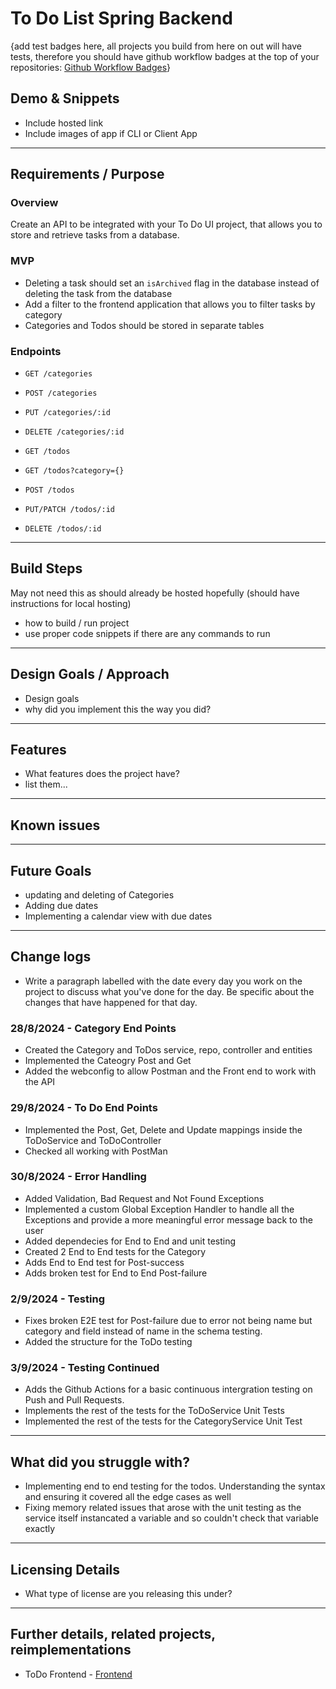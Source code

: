 # To Do List Spring Backend

{add test badges here, all projects you build from here on out will have tests, therefore you should have github workflow badges at the top of your repositories: [Github Workflow Badges](https://docs.github.com/en/actions/monitoring-and-troubleshooting-workflows/adding-a-workflow-status-badge)}

## Demo & Snippets

-   Include hosted link
-   Include images of app if CLI or Client App

---

## Requirements / Purpose

### Overview

Create an API to be integrated with your To Do UI project, that allows you to store and retrieve tasks from a database.

### MVP

- Deleting a task should set an `isArchived` flag in the database instead of deleting the task from the database
- Add a filter to the frontend application that allows you to filter tasks by category
- Categories and Todos should be stored in separate tables

### Endpoints

- `GET /categories`
- `POST /categories`
- `PUT /categories/:id`
- `DELETE /categories/:id`

- `GET /todos`
- `GET /todos?category={}`
- `POST /todos`
- `PUT/PATCH /todos/:id`
- `DELETE /todos/:id`

---

## Build Steps
 May not need this as should already be hosted hopefully (should have instructions for local hosting)
-   how to build / run project
-   use proper code snippets if there are any commands to run

---

## Design Goals / Approach

-   Design goals
-   why did you implement this the way you did?

---

## Features

-   What features does the project have?
-   list them...

---

## Known issues



---

## Future Goals

-   updating and deleting of Categories
-   Adding due dates
-   Implementing a calendar view with due dates

---

## Change logs

-   Write a paragraph labelled with the date every day you work on the project to discuss what you've done for the day. Be specific about the changes that have happened for that day.

### 28/8/2024 - Category End Points

-   Created the Category and ToDos service, repo, controller and entities
-   Implemented the Cateogry Post and Get
-   Added the webconfig to allow Postman and the Front end to work with the API


### 29/8/2024 - To Do End Points

-   Implemented the Post, Get, Delete and Update mappings inside the ToDoService and ToDoController
-   Checked all working with PostMan


### 30/8/2024 - Error Handling

-   Added Validation, Bad Request and Not Found Exceptions
-   Implemented a custom Global Exception Handler to handle all the Exceptions and provide a more meaningful error message back to the user
-   Added dependecies for End to End and unit testing
-   Created 2 End to End tests for the Category
-   Adds End to End test for Post-success
-   Adds broken test for End to End Post-failure


### 2/9/2024 - Testing

-   Fixes broken E2E test for Post-failure due to error not being name but category and field instead of name in the schema testing.
-   Added the structure for the ToDo testing

### 3/9/2024 - Testing Continued

-   Adds the Github Actions for a basic continuous intergration testing on Push and Pull Requests.
-   Implements the rest of the tests for the ToDoService Unit Tests
-   Implemented the rest of the tests for the CategoryService Unit Test

---

## What did you struggle with?

-   Implementing end to end testing for the todos. Understanding the syntax and ensuring it covered all the edge cases as well
-   Fixing memory related issues that arose with the unit testing as the service itself instancated a variable and so couldn't check that variable exactly

---

## Licensing Details

-   What type of license are you releasing this under?

---

## Further details, related projects, reimplementations

-   ToDo Frontend - [Frontend](https://github.com/Avocado955/todolist-frontend)
